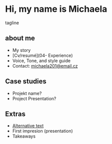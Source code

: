 # Hi, my name is Michaela

tagline

## about me

- My story
- [Cv/resumé](04- Experience)
- Voice, Tone, and style guide
- Contact: michaela201@email.cz

## Case studies

- Projekt name?
- Project Presentation?

## Extras

- [Alternative text](01-alternative-text)
- First impresion (presentation)
- Takeaways
